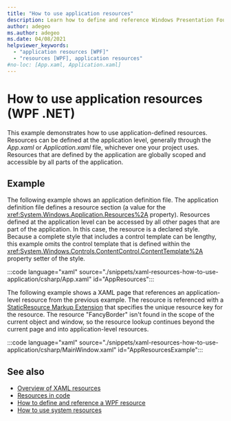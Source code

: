 ```yaml
---
title: "How to use application resources"
description: Learn how to define and reference Windows Presentation Foundation (WPF) application-scoped resources in XAML.
author: adegeo
ms.author: adegeo
ms.date: 04/08/2021
helpviewer_keywords:
  - "application resources [WPF]"
  - "resources [WPF], application resources"
#no-loc: [App.xaml, Application.xaml]
---
```


# How to use application resources (WPF .NET)

This example demonstrates how to use application-defined resources. Resources can be defined at the application level, generally through the _App.xaml_ or _Application.xaml_ file, whichever one your project uses. Resources that are defined by the application are globally scoped and accessible by all parts of the application.

## Example

The following example shows an application definition file. The application definition file defines a resource section (a value for the <xref:System.Windows.Application.Resources%2A> property). Resources defined at the application level can be accessed by all other pages that are part of the application. In this case, the resource is a declared style. Because a complete style that includes a control template can be lengthy, this example omits the control template that is defined within the <xref:System.Windows.Controls.ContentControl.ContentTemplate%2A> property setter of the style.

:::code language="xaml" source="./snippets/xaml-resources-how-to-use-application/csharp/App.xaml" id="AppResources":::

The following example shows a XAML page that references an application-level resource from the previous example. The resource is referenced with a [StaticResource Markup Extension](../../../framework/wpf/advanced/staticresource-markup-extension.md) that specifies the unique resource key for the resource. The resource "FancyBorder" isn't found in the scope of the current object and window, so the resource lookup continues beyond the current page and into application-level resources.

:::code language="xaml" source="./snippets/xaml-resources-how-to-use-application/csharp/MainWindow.xaml" id="AppResourcesExample":::

## See also

- [Overview of XAML resources](xaml-resources-overview.md)
- [Resources in code](xaml-resources-and-code.md)
- [How to define and reference a WPF resource](xaml-resources-how-to-define-and-reference.md)
- [How to use system resources](xaml-resources-how-to-use-system.md)
